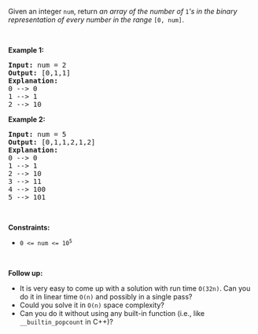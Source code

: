 Given an integer `` num ``, return _an array of the number of_ `` 1 ``_'s in the binary representation of every number in the range_ `` [0, num] ``.

&nbsp;

__Example 1:__

<pre>
<strong>Input:</strong> num = 2
<strong>Output:</strong> [0,1,1]
<strong>Explanation:</strong>
0 --&gt; 0
1 --&gt; 1
2 --&gt; 10
</pre>

__Example 2:__

<pre>
<strong>Input:</strong> num = 5
<strong>Output:</strong> [0,1,1,2,1,2]
<strong>Explanation:</strong>
0 --&gt; 0
1 --&gt; 1
2 --&gt; 10
3 --&gt; 11
4 --&gt; 100
5 --&gt; 101
</pre>

&nbsp;

__Constraints:__

*   <code>0 &lt;= num &lt;= 10<sup>5</sup></code>

&nbsp;

__Follow up:__

*   It is very easy to come up with a solution with run time `` O(32n) ``. Can you do it in linear time `` O(n) `` and possibly in a single pass?
*   Could you solve it in `` O(n) `` space complexity?
*   Can you do it without using any built-in function (i.e., like `` __builtin_popcount `` in C++)?